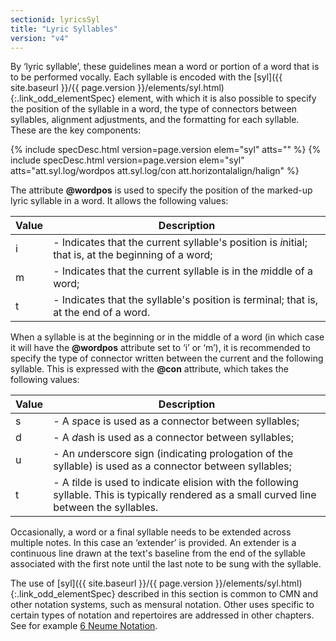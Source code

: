 ```yaml
---
sectionid: lyricsSyl
title: "Lyric Syllables"
version: "v4"
---
```




By ‘lyric syllable’, these guidelines mean a word or portion of a word
that is to be performed vocally. Each syllable is encoded with the [syl]({{ site.baseurl }}/{{ page.version }}/elements/syl.html){:.link_odd_elementSpec}
element, with which it is also possible to specify the position of the syllable in
a word, the
type of connectors between syllables, alignment adjustments, and the formatting for
each
syllable. These are the key components:



{% include specDesc.html version=page.version elem="syl" atts="" %}
{% include specDesc.html version=page.version elem="syl" atts="att.syl.log/wordpos att.syl.log/con att.horizontalalign/halign" %}




The attribute **@wordpos** is used to specify the position of the marked-up lyric
syllable in a word. It allows the following values:

<table class="table table-striped table-hover">
   <thead>
      <tr>
         <th>Value</th>
         <th>Description</th>
      </tr>
   </thead>
   <tbody>
      <tr>
         <td>i</td>
         <td> - Indicates that the current syllable's position is 
            <em class="mentioned">i</em>nitial; that is, at
            the beginning of a word;
         </td>
      </tr>
      <tr>
         <td>m</td>
         <td> - Indicates that the current syllable is in the 
            <em class="mentioned">m</em>iddle of a word;
         </td>
      </tr>
      <tr>
         <td>t</td>
         <td> - Indicates that the syllable's position is 
            <em class="mentioned">t</em>erminal; that is, at the end
            of a word.
         </td>
      </tr>
   </tbody>
</table>

When a syllable is at the beginning or in the middle of a word (in which case it will
have
the **@wordpos** attribute set to ‘i’ or ‘m’), it
is recommended to specify the type of connector written between the current and the
following
syllable. This is expressed with the **@con** attribute, which takes the following
values:


<table class="table table-striped table-hover">
   <thead>
      <tr>
         <th>Value</th>
         <th>Description</th>
      </tr>
   </thead>
   <tbody>
      <tr>
         <td>s</td>
         <td> - A 
            <em class="mentioned">s</em>pace is used as a connector between syllables;
         </td>
      </tr>
      <tr>
         <td>d</td>
         <td> - A 
            <em class="mentioned">d</em>ash is used as a connector between syllables;
         </td>
      </tr>
      <tr>
         <td>u</td>
         <td> - An 
            <em class="mentioned">u</em>nderscore sign (indicating prologation of the syllable) is used as a
            connector between syllables;
         </td>
      </tr>
      <tr>
         <td>t</td>
         <td> - A 
            <em class="mentioned">t</em>ilde is used to indicate elision with the following syllable. This is
            typically rendered as a small curved line between the syllables.
         </td>
      </tr>
   </tbody>
</table>

Occasionally, a word or a final syllable needs to be extended across multiple notes.
In this
case an ‘extender’ is provided. An extender is a continuous line drawn at
the text's baseline from the end of the syllable associated with the first note until
the last
note to be sung with the syllable.


The use of [syl]({{ site.baseurl }}/{{ page.version }}/elements/syl.html){:.link_odd_elementSpec} described in this section is common to CMN and other
notation systems, such as mensural notation. Other uses specific to certain types
of notation
and repertoires are addressed in other chapters. See for example 
<a class="link_ptr" title="Neume Notation" href="{{ site.baseurl }}/{{ page.version }}/guidelines/neumes.html">6 Neume Notation</a>.

